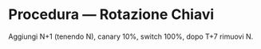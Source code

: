 # Procedura — Rotazione Chiavi
Aggiungi N+1 (tenendo N), canary 10%, switch 100%, dopo T+7 rimuovi N.
